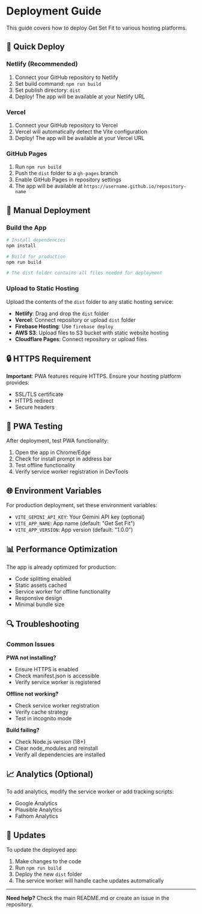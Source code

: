 # Deployment Guide

This guide covers how to deploy Get Set Fit to various hosting platforms.

## 🚀 Quick Deploy

### Netlify (Recommended)
1. Connect your GitHub repository to Netlify
2. Set build command: `npm run build`
3. Set publish directory: `dist`
4. Deploy! The app will be available at your Netlify URL

### Vercel
1. Connect your GitHub repository to Vercel
2. Vercel will automatically detect the Vite configuration
3. Deploy! The app will be available at your Vercel URL

### GitHub Pages
1. Run `npm run build`
2. Push the `dist` folder to a `gh-pages` branch
3. Enable GitHub Pages in repository settings
4. The app will be available at `https://username.github.io/repository-name`

## 🔧 Manual Deployment

### Build the App
```bash
# Install dependencies
npm install

# Build for production
npm run build

# The dist folder contains all files needed for deployment
```

### Upload to Static Hosting
Upload the contents of the `dist` folder to any static hosting service:
- **Netlify**: Drag and drop the `dist` folder
- **Vercel**: Connect repository or upload `dist` folder
- **Firebase Hosting**: Use `firebase deploy`
- **AWS S3**: Upload files to S3 bucket with static website hosting
- **Cloudflare Pages**: Connect repository or upload files

## 🔒 HTTPS Requirement

**Important**: PWA features require HTTPS. Ensure your hosting platform provides:
- SSL/TLS certificate
- HTTPS redirect
- Secure headers

## 📱 PWA Testing

After deployment, test PWA functionality:
1. Open the app in Chrome/Edge
2. Check for install prompt in address bar
3. Test offline functionality
4. Verify service worker registration in DevTools

## 🌐 Environment Variables

For production deployment, set these environment variables:
- `VITE_GEMINI_API_KEY`: Your Gemini API key (optional)
- `VITE_APP_NAME`: App name (default: "Get Set Fit")
- `VITE_APP_VERSION`: App version (default: "1.0.0")

## 📊 Performance Optimization

The app is already optimized for production:
- Code splitting enabled
- Static assets cached
- Service worker for offline functionality
- Responsive design
- Minimal bundle size

## 🔍 Troubleshooting

### Common Issues

**PWA not installing?**
- Ensure HTTPS is enabled
- Check manifest.json is accessible
- Verify service worker is registered

**Offline not working?**
- Check service worker registration
- Verify cache strategy
- Test in incognito mode

**Build failing?**
- Check Node.js version (18+)
- Clear node_modules and reinstall
- Verify all dependencies are installed

## 📈 Analytics (Optional)

To add analytics, modify the service worker or add tracking scripts:
- Google Analytics
- Plausible Analytics
- Fathom Analytics

## 🔄 Updates

To update the deployed app:
1. Make changes to the code
2. Run `npm run build`
3. Deploy the new `dist` folder
4. The service worker will handle cache updates automatically

---

**Need help?** Check the main README.md or create an issue in the repository.
